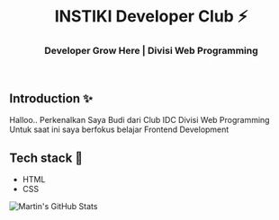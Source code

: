 <div align="center">
  <h1>INSTIKI Developer Club ⚡</h1>
  <h3>Developer Grow Here | Divisi Web Programming</h3>
</div>

<br>

## Introduction ✨

Halloo.. Perkenalkan Saya Budi dari Club IDC Divisi Web Programming
Untuk saat ini saya berfokus belajar Frontend Development

## Tech stack 🚀

- HTML
- CSS

<img align="center" src="https://github-readme-stats.vercel.app/api?username=shadowlotus&show_icons=true&line_height=27&count_private=true&title_color=ffffff&text_color=c9cacc&icon_color=2bbc8a&bg_color=1d1f21" alt="Martin's GitHub Stats" />


